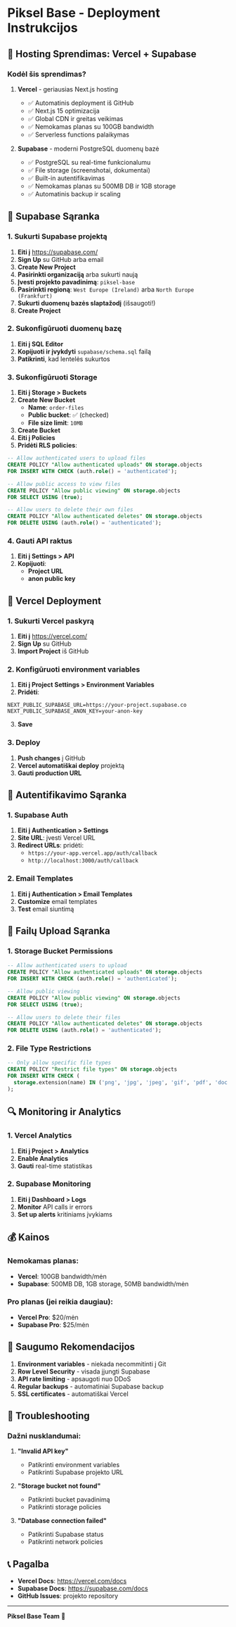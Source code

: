 # Piksel Base - Deployment Instrukcijos

## 🚀 Hosting Sprendimas: Vercel + Supabase

### Kodėl šis sprendimas?

1. **Vercel** - geriausias Next.js hosting
   - ✅ Automatinis deployment iš GitHub
   - ✅ Next.js 15 optimizacija
   - ✅ Global CDN ir greitas veikimas
   - ✅ Nemokamas planas su 100GB bandwidth
   - ✅ Serverless functions palaikymas

2. **Supabase** - moderni PostgreSQL duomenų bazė
   - ✅ PostgreSQL su real-time funkcionalumu
   - ✅ File storage (screenshotai, dokumentai)
   - ✅ Built-in autentifikavimas
   - ✅ Nemokamas planas su 500MB DB ir 1GB storage
   - ✅ Automatinis backup ir scaling

## 🔧 Supabase Sąranka

### 1. Sukurti Supabase projektą

1. **Eiti į** https://supabase.com/
2. **Sign Up** su GitHub arba email
3. **Create New Project**
4. **Pasirinkti organizaciją** arba sukurti naują
5. **Įvesti projekto pavadinimą**: `piksel-base`
6. **Pasirinkti regioną**: `West Europe (Ireland)` arba `North Europe (Frankfurt)`
7. **Sukurti duomenų bazės slaptažodį** (išsaugoti!)
8. **Create Project**

### 2. Sukonfigūruoti duomenų bazę

1. **Eiti į SQL Editor**
2. **Kopijuoti ir įvykdyti** `supabase/schema.sql` failą
3. **Patikrinti**, kad lentelės sukurtos

### 3. Sukonfigūruoti Storage

1. **Eiti į Storage > Buckets**
2. **Create New Bucket**
   - **Name**: `order-files`
   - **Public bucket**: ✅ (checked)
   - **File size limit**: `10MB`
3. **Create Bucket**
4. **Eiti į Policies**
5. **Pridėti RLS policies**:

```sql
-- Allow authenticated users to upload files
CREATE POLICY "Allow authenticated uploads" ON storage.objects
FOR INSERT WITH CHECK (auth.role() = 'authenticated');

-- Allow public access to view files
CREATE POLICY "Allow public viewing" ON storage.objects
FOR SELECT USING (true);

-- Allow users to delete their own files
CREATE POLICY "Allow authenticated deletes" ON storage.objects
FOR DELETE USING (auth.role() = 'authenticated');
```

### 4. Gauti API raktus

1. **Eiti į Settings > API**
2. **Kopijuoti**:
   - **Project URL**
   - **anon public key**

## 🚀 Vercel Deployment

### 1. Sukurti Vercel paskyrą

1. **Eiti į** https://vercel.com/
2. **Sign Up** su GitHub
3. **Import Project** iš GitHub

### 2. Konfigūruoti environment variables

1. **Eiti į Project Settings > Environment Variables**
2. **Pridėti**:

```
NEXT_PUBLIC_SUPABASE_URL=https://your-project.supabase.co
NEXT_PUBLIC_SUPABASE_ANON_KEY=your-anon-key
```

3. **Save**

### 3. Deploy

1. **Push changes** į GitHub
2. **Vercel automatiškai deploy** projektą
3. **Gauti production URL**

## 🔐 Autentifikavimo Sąranka

### 1. Supabase Auth

1. **Eiti į Authentication > Settings**
2. **Site URL**: įvesti Vercel URL
3. **Redirect URLs**: pridėti:
   - `https://your-app.vercel.app/auth/callback`
   - `http://localhost:3000/auth/callback`

### 2. Email Templates

1. **Eiti į Authentication > Email Templates**
2. **Customize** email templates
3. **Test** email siuntimą

## 📱 Failų Upload Sąranka

### 1. Storage Bucket Permissions

```sql
-- Allow authenticated users to upload
CREATE POLICY "Allow authenticated uploads" ON storage.objects
FOR INSERT WITH CHECK (auth.role() = 'authenticated');

-- Allow public viewing
CREATE POLICY "Allow public viewing" ON storage.objects
FOR SELECT USING (true);

-- Allow users to delete their files
CREATE POLICY "Allow authenticated deletes" ON storage.objects
FOR DELETE USING (auth.role() = 'authenticated');
```

### 2. File Type Restrictions

```sql
-- Only allow specific file types
CREATE POLICY "Restrict file types" ON storage.objects
FOR INSERT WITH CHECK (
  storage.extension(name) IN ('png', 'jpg', 'jpeg', 'gif', 'pdf', 'doc', 'docx', 'xls', 'xlsx')
);
```

## 🔍 Monitoring ir Analytics

### 1. Vercel Analytics

1. **Eiti į Project > Analytics**
2. **Enable Analytics**
3. **Gauti** real-time statistikas

### 2. Supabase Monitoring

1. **Eiti į Dashboard > Logs**
2. **Monitor** API calls ir errors
3. **Set up alerts** kritiniams įvykiams

## 💰 Kainos

### Nemokamas planas:
- **Vercel**: 100GB bandwidth/mėn
- **Supabase**: 500MB DB, 1GB storage, 50MB bandwidth/mėn

### Pro planas (jei reikia daugiau):
- **Vercel Pro**: $20/mėn
- **Supabase Pro**: $25/mėn

## 🚨 Saugumo Rekomendacijos

1. **Environment variables** - niekada necommitinti į Git
2. **Row Level Security** - visada įjungti Supabase
3. **API rate limiting** - apsaugoti nuo DDoS
4. **Regular backups** - automatiniai Supabase backup
5. **SSL certificates** - automatiškai Vercel

## 🔧 Troubleshooting

### Dažni nusklandumai:

1. **"Invalid API key"**
   - Patikrinti environment variables
   - Patikrinti Supabase projekto URL

2. **"Storage bucket not found"**
   - Patikrinti bucket pavadinimą
   - Patikrinti storage policies

3. **"Database connection failed"**
   - Patikrinti Supabase status
   - Patikrinti network policies

## 📞 Pagalba

- **Vercel Docs**: https://vercel.com/docs
- **Supabase Docs**: https://supabase.com/docs
- **GitHub Issues**: projekto repository

---

**Piksel Base Team** 🚀
